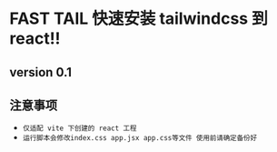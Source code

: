 # FAST TAIL 快速安装 tailwindcss 到 react!!

## version 0.1

## 注意事项 
* `仅适配 vite 下创建的 react 工程`
* `运行脚本会修改index.css app.jsx app.css等文件 使用前请确定备份好`

